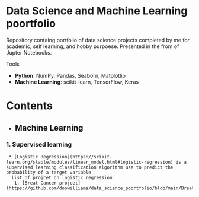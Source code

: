 # Data Science and Machine Learning poortfolio
Repository containg portfolio of data science projects completed by me for academic, self learning, and hobby purpoese.
Presented in the from of Jupter Notebooks.

Tools

* **Python**: NumPy, Pandas, Seaborn, Matplotlip
* **Machine Learning**: scikit-learn, TensorFlow, Keras

# Contents
  *  ## Machine Learning
   ### 1. Supervised learning  
   
     * [Logistic Regression](https://scikit-learn.org/stable/modules/linear_model.html#logistic-regression) is a supervised learning classification algorithm use to predict the probability of a target variable
      list of projcet on logistic regression 
       1. [Breat Cancer projcet](https://github.com/doowilliams/data_science_poortfolio/blob/main/Breat_Cancer.ipynb)
   
   
